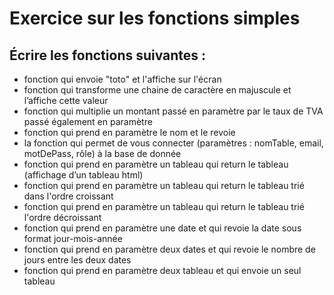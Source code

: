 # Exercice sur les fonctions simples

##  Écrire les fonctions suivantes : 
- fonction qui envoie "toto" et l'affiche sur l'écran
- fonction qui transforme une chaine de caractère en majuscule et l’affiche cette valeur
- fonction qui multiplie un montant passé en paramètre par le taux de TVA passé également
  en paramètre
- fonction qui prend en paramètre le nom et le revoie
- la fonction qui permet de vous connecter (paramètres : nomTable, email, motDePass, rôle) à la base de donnée
- fonction qui prend en paramètre un tableau qui return le tableau (affichage d’un tableau html)
- fonction qui prend en paramètre un tableau qui return le tableau trié dans l'ordre croissant
- fonction qui prend en paramètre un tableau qui return le tableau trié l'ordre décroissant
- fonction qui prend en paramètre une date et qui revoie la date sous format jour-mois-année 
- fonction qui prend en paramètre deux dates et qui revoie le nombre de jours entre les deux dates
- fonction qui prend en paramètre deux tableau et qui envoie un seul tableau

 
